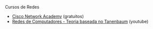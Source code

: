 Cursos de Redes

- [Cisco Network Academy](https://www.netacad.com/pt-br/courses/networking) (gratuitos)
- [Redes de Computadores - Teoria baseada no Tanenbaum](https://youtube.com/playlist?list=PL1d_HUKMz4Rm3Tqv8sMXSaR3J4rYdzj0e&si=xG9wywUdlvBJURiG) (youtube)